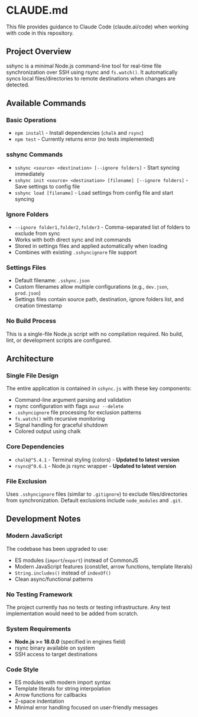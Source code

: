 # CLAUDE.md

This file provides guidance to Claude Code (claude.ai/code) when working with code in this repository.

## Project Overview

sshync is a minimal Node.js command-line tool for real-time file synchronization over SSH using rsync and `fs.watch()`. It automatically syncs local files/directories to remote destinations when changes are detected.

## Available Commands

### Basic Operations
- `npm install` - Install dependencies (`chalk` and `rsync`)
- `npm test` - Currently returns error (no tests implemented)

### sshync Commands
- `sshync <source> <destination> [--ignore folders]` - Start syncing immediately
- `sshync init <source> <destination> [filename] [--ignore folders]` - Save settings to config file
- `sshync load [filename]` - Load settings from config file and start syncing

### Ignore Folders
- `--ignore folder1,folder2,folder3` - Comma-separated list of folders to exclude from sync
- Works with both direct sync and init commands
- Stored in settings files and applied automatically when loading
- Combines with existing `.sshyncignore` file support

### Settings Files
- Default filename: `.sshync.json`
- Custom filenames allow multiple configurations (e.g., `dev.json`, `prod.json`)
- Settings files contain source path, destination, ignore folders list, and creation timestamp

### No Build Process
This is a single-file Node.js script with no compilation required. No build, lint, or development scripts are configured.

## Architecture

### Single File Design
The entire application is contained in `sshync.js` with these key components:
- Command-line argument parsing and validation
- rsync configuration with flags `avuz --delete`
- `.sshyncignore` file processing for exclusion patterns
- `fs.watch()` with recursive monitoring
- Signal handling for graceful shutdown
- Colored output using chalk

### Core Dependencies
- `chalk@^5.4.1` - Terminal styling (colors) - **Updated to latest version**
- `rsync@^0.6.1` - Node.js rsync wrapper - **Updated to latest version**

### File Exclusion
Uses `.sshyncignore` files (similar to `.gitignore`) to exclude files/directories from synchronization. Default exclusions include `node_modules` and `.git`.

## Development Notes

### Modern JavaScript
The codebase has been upgraded to use:
- ES modules (`import`/`export`) instead of CommonJS
- Modern JavaScript features (const/let, arrow functions, template literals)
- `String.includes()` instead of `indexOf()`
- Clean async/functional patterns

### No Testing Framework
The project currently has no tests or testing infrastructure. Any test implementation would need to be added from scratch.

### System Requirements
- **Node.js >= 18.0.0** (specified in engines field)
- rsync binary available on system
- SSH access to target destinations

### Code Style
- ES modules with modern import syntax
- Template literals for string interpolation
- Arrow functions for callbacks
- 2-space indentation
- Minimal error handling focused on user-friendly messages